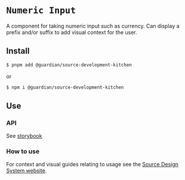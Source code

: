 # `Numeric Input`

A component for taking numeric input such as currency. Can display a prefix and/or suffix to add visual context for the user.

## Install

```sh
$ pnpm add @guardian/source-development-kitchen
```

or

```sh
$ npm i @guardian/source-development-kitchen
```

## Use

### API

See [storybook](https://guardian.github.io/storybooks/?path=/story/source-development-kitchen_react-components-numericinput--default-default-theme)

### How to use

For context and visual guides relating to usage see the [Source Design System website](https://theguardian.design).
